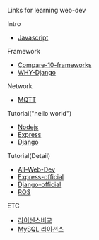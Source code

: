 Links for learning web-dev


Intro
- [Javascript]

Framework
- [Compare-10-frameworks]
- [WHY-Django]

Network
- [MQTT]

Tutorial("hello world")
- [Nodejs]
- [Express]
- [Django]

Tutorial(Detail)
- [All-Web-Dev]
- [Express-official]
- [Django-official]
- [ROS]

ETC
- [라이센스비교]
- [MySQL 라이선스]

[MQTT]: https://pypi.org/project/paho-mqtt/#id3
[Javascript]: https://developer.mozilla.org/ko/docs/Learn/JavaScript/First_steps/What_is_JavaScript
[Express]: https://blogger.pe.kr/789
[Nodejs]:https://javafa.gitbooks.io/nodejs_server_basic/content/
[Django]:https://m.blog.naver.com/shino1025/221316480686
[ROS]:http://wiki.ros.org/ROS/Tutorials
[Compare-10-frameworks]: https://towardsdatascience.com/top-10-in-demand-web-development-frameworks-in-2021-8a5b668be0d6
[WHY-Django]: https://blog.lxf.kr/2018-11-19---why-or-not-django/
[All-Web-Dev]: https://developer.mozilla.org/en-US/docs/Learn
[Express-official]: https://expressjs.com/en/starter/installing.html
[Django-official]: https://docs.djangoproject.com/en/3.1/intro/tutorial01/

[MySQL 라이선스]: https://www.phpschool.com/gnuboard4/bbs/board.php?bo_table=forum&wr_id=92874
[라이센스비교]: http://www.bloter.net/archives/209318
